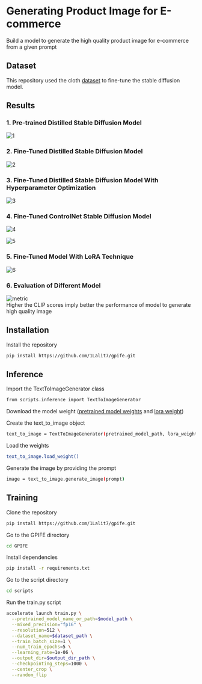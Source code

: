 # Generating Product Image for E-commerce

Build a model to generate the high quality product image for e-commerce from a given prompt

## Dataset

This repository used the cloth [dataset](https://huggingface.co/datasets/hahminlew/kream-product-blip-captions) to fine-tune the stable diffusion model.

## Results

### 1. Pre-trained Distilled Stable Diffusion Model

![1](https://github.com/ponderbot-analytics/GPIFE/assets/163169121/018f67ec-7b38-44b2-9f8e-d3a0c6147f06)

### 2. Fine-Tuned Distilled Stable Diffusion Model

![2](https://github.com/ponderbot-analytics/GPIFE/assets/163169121/dd6f80fd-d018-4d05-9ac6-b4259317f4a5)

### 3. Fine-Tuned Distilled Stable Diffusion Model With Hyperparameter Optimization

![3](https://github.com/ponderbot-analytics/GPIFE/assets/163169121/92379078-40a2-4192-a7b8-d1a8b711e0b9)

### 4. Fine-Tuned ControlNet Stable Diffusion Model

![4](https://github.com/ponderbot-analytics/GPIFE/assets/163169121/6c93634b-8528-421f-b225-872491dda2b5)

![5](https://github.com/ponderbot-analytics/GPIFE/assets/163169121/14fdbd23-2f1e-47f7-a6e9-c1bd432cd927)

### 5. Fine-Tuned Model With LoRA Technique

![6](https://github.com/ponderbot-analytics/GPIFE/assets/163169121/a354a75c-d258-46aa-8766-48610a28a842)

### 6. Evaluation of Different Model

![metric](https://github.com/ponderbot-analytics/GPIFE/assets/163169121/d0d06c76-0500-4c05-a93b-45d217ee71b7)  
Higher the CLIP scores imply better the performance of model to generate high quality image

## Installation

Install the repository

```bash
pip install https://github.com/1Lalit7/gpife.git
```

## Inference

Import the TextToImageGenerator class

```bash
from scripts.inference import TextToImageGenerator
```

Download the model weight ([pretrained model weights](https://drive.google.com/drive/folders/1oCSQ4Skdm5FjwnsTr1Mj8fp0U3HVsvRO?usp=sharing) and [lora weight](https://drive.google.com/drive/folders/1yisFL65VsL5Z0ZjsM4DFZPnRyPLXChMQ?usp=drive_link))

Create the text_to_image object

```bash
text_to_image = TextToImageGenerator(pretrained_model_path, lora_weight_path)
```

Load the weights

```bash
text_to_image.load_weight()
```

Generate the image by providing the prompt

```bash
image = text_to_image.generate_image(prompt)
```

## Training

Clone the repository

```bash
pip install https://github.com/1Lalit7/gpife.git
```

Go to the GPIFE directory

```bash
cd GPIFE
```

Install dependencies

```bash
pip install -r requirements.txt
```

Go to the script directory

```bash
cd scripts
```

Run the train.py script

```bash
accelerate launch train.py \
  --pretrained_model_name_or_path=$model_path \
  --mixed_precision="fp16" \
  --resolution=512 \
  --dataset_name=$dataset_path \
  --train_batch_size=1 \
  --num_train_epochs=5 \
  --learning_rate=1e-06 \
  --output_dir=$output_dir_path \
  --checkpointing_steps=1000 \
  --center_crop \
  --random_flip
```
